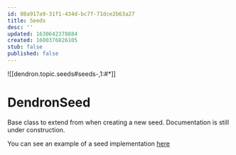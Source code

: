 ```yaml
---
id: 08a917a9-31f1-434d-bc7f-71dce2b63a27
title: Seeds
desc: ''
updated: 1630642378884
created: 1600376826105
stub: false
published: false
---
```

![[dendron.topic.seeds#seeds-,1:#*]]

# DendronSeed

Base class to extend from when creating a new seed. Documentation is still under construction.

You can see an example of a seed implementation [here](https://github.com/dendronhq/seeds.aws/blob/master/packages/awsgeek-seed/src/index.ts)

